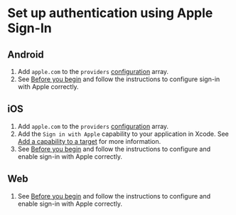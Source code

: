 # Set up authentication using Apple Sign-In

## Android

1. Add `apple.com` to the `providers` [configuration](https://github.com/capawesome-team/capacitor-firebase/tree/main/packages/authentication#configuration) array.
1. See [Before you begin](https://firebase.google.com/docs/auth/android/apple#before-you-begin) and follow the instructions to configure sign-in with Apple correctly.

## iOS

1. Add `apple.com` to the `providers` [configuration](https://github.com/capawesome-team/capacitor-firebase/tree/main/packages/authentication#configuration) array.
1. Add the `Sign in with Apple` capability to your application in Xcode.
See [Add a capability to a target](https://help.apple.com/xcode/mac/current/#/dev88ff319e7) for more information.
1. See [Before you begin](https://firebase.google.com/docs/auth/ios/apple#before-you-begin) and follow the instructions to configure and enable sign-in with Apple correctly.

## Web

1. See [Before you begin](https://firebase.google.com/docs/auth/web/apple#before-you-begin) and follow the instructions to configure and enable sign-in with Apple correctly.
